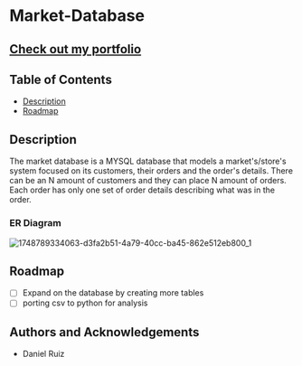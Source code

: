 # Market-Database

## [Check out my portfolio](https://github.com/Ruiz0430/My-Portfolio.git)

## Table of Contents
- [Description](#Description)
- [Roadmap](#Roadmap)

## Description
The market database is a MYSQL database  that models a market's/store's system focused on its customers, their orders and the order's details. There can be an N amount of customers and they can place N amount of orders. Each order has only one set of order details describing what was in the order.

### ER Diagram
![1748789334063-d3fa2b51-4a79-40cc-ba45-862e512eb800_1](https://github.com/user-attachments/assets/bdd0cdd8-d975-4c60-950c-782ae13a281e)


## Roadmap
- [ ] Expand on the database by creating more tables
- [ ] porting csv to python for analysis

## Authors and Acknowledgements
- Daniel Ruiz
